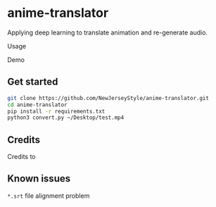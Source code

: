 # anime-translator
Applying deep learning to translate animation and re-generate audio.

Usage

Demo

## Get started
```bash
git clone https://github.com/NewJerseyStyle/anime-translator.git
cd anime-translator
pip install -r requirements.txt
python3 convert.py ~/Desktop/test.mp4
```

## Credits
Credits to

## Known issues
`*.srt` file alignment problem

